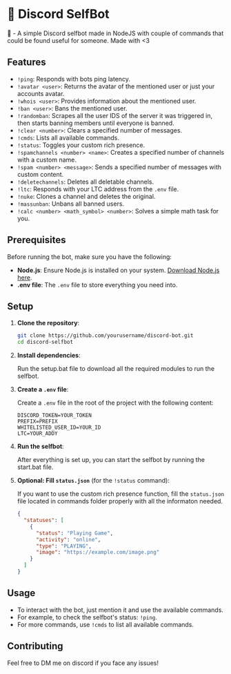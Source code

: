 # 🌴 Discord SelfBot

🤖 - A simple Discord selfbot made in NodeJS with couple of commands that could be found useful for someone. Made with <3

## Features

- `!ping`: Responds with bots ping latency.
- `!avatar <user>`: Returns the avatar of the mentioned user or just your accounts avatar.
- `!whois <user>`: Provides information about the mentioned user.
- `!ban <user>`: Bans the mentioned user.
- `!randomban`: Scrapes all the user IDS of the server it was triggered in, then starts banning members until everyone is banned.
- `!clear <number>`: Clears a specified number of messages.
- `!cmds`: Lists all available commands.
- `!status`: Toggles your custom rich presence.
- `!spamchannels <number> <name>`: Creates a specified number of channels with a custom name.
- `!spam <number> <message>`: Sends a specified number of messages with custom content.
- `!deletechannels`: Deletes all deletable channels.
- `!ltc`: Responds with your LTC address from the `.env` file.
- `!nuke`: Clones a channel and deletes the original.
- `!massunban`: Unbans all banned users.
- `!calc <number> <math_symbol> <number>`: Solves a simple math task for you.

## Prerequisites

Before running the bot, make sure you have the following:

- **Node.js**: Ensure Node.js is installed on your system. [Download Node.js here](https://nodejs.org/).
- **.env file**: The `.env` file to store everything you need into.

## Setup

1. **Clone the repository**:

    ```bash
    git clone https://github.com/yourusername/discord-bot.git
    cd discord-selfbot
    ```

2. **Install dependencies**:

    Run the setup.bat file to download all the required modules to run the selfbot.

3. **Create a `.env` file**:

    Create a `.env` file in the root of the project with the following content:

    ```
    DISCORD_TOKEN=YOUR_TOKEN
    PREFIX=PREFIX
    WHITELISTED_USER_ID=YOUR_ID
    LTC=YOUR_ADDY
    ```

4. **Run the selfbot**:

    After everything is set up, you can start the selfbot by running the start.bat file.


5. **Optional: Fill `status.json`** (for the `!status` command):

    If you want to use the custom rich presence function, fill the `status.json` file located in commands folder properly with all the informaton needed.

    ```json
    {
      "statuses": [
        {
          "status": "Playing Game",
          "activity": "online",
          "type": "PLAYING",
          "image": "https://example.com/image.png"
        }
      ]
    }
    ```

## Usage

- To interact with the bot, just mention it and use the available commands.
- For example, to check the selfbot's status: `!ping`.
- For more commands, use `!cmds` to list all available commands.

## Contributing

Feel free to DM me on discord if you face any issues!
